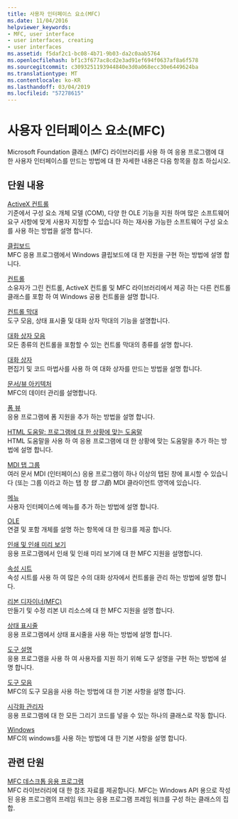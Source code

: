 ```yaml
---
title: 사용자 인터페이스 요소(MFC)
ms.date: 11/04/2016
helpviewer_keywords:
- MFC, user interface
- user interfaces, creating
- user interfaces
ms.assetid: f5daf2c1-bc08-4b71-9b03-da2c0aab5764
ms.openlocfilehash: bf1c3f677ac8cd2e3ad91ef694f0637af8a6f578
ms.sourcegitcommit: c3093251193944840e3d0a068ecc30e6449624ba
ms.translationtype: MT
ms.contentlocale: ko-KR
ms.lasthandoff: 03/04/2019
ms.locfileid: "57278615"
---
```

# <a name="user-interface-elements-mfc"></a>사용자 인터페이스 요소(MFC)

Microsoft Foundation 클래스 (MFC) 라이브러리를 사용 하 여 응용 프로그램에 대 한 사용자 인터페이스를 만드는 방법에 대 한 자세한 내용은 다음 항목을 참조 하십시오.

## <a name="in-this-section"></a>단원 내용

[ActiveX 컨트롤](../mfc/activex-controls.md)<br/>
기준에서 구성 요소 개체 모델 (COM), 다양 한 OLE 기능을 지원 하며 많은 소프트웨어 요구 사항에 맞게 사용자 지정할 수 있습니다 하는 재사용 가능한 소프트웨어 구성 요소를 사용 하는 방법을 설명 합니다.

[클립보드](../mfc/clipboard.md)<br/>
MFC 응용 프로그램에서 Windows 클립보드에 대 한 지원을 구현 하는 방법에 설명 합니다.

[컨트롤](../mfc/controls-mfc.md)<br/>
소유자가 그린 컨트롤, ActiveX 컨트롤 및 MFC 라이브러리에서 제공 하는 다른 컨트롤 클래스를 포함 하 여 Windows 공용 컨트롤을 설명 합니다.

[컨트롤 막대](../mfc/control-bars.md)<br/>
도구 모음, 상태 표시줄 및 대화 상자 막대의 기능을 설명합니다.

[대화 상자 모음](../mfc/dialog-bars.md)<br/>
모든 종류의 컨트롤을 포함할 수 있는 컨트롤 막대의 종류를 설명 합니다.

[대화 상자](../mfc/dialog-boxes.md)<br/>
편집기 및 코드 마법사를 사용 하 여 대화 상자를 만드는 방법을 설명 합니다.

[문서/뷰 아키텍처](../mfc/document-view-architecture.md)<br/>
MFC의 데이터 관리를 설명합니다.

[폼 뷰](../mfc/form-views-mfc.md)<br/>
응용 프로그램에 폼 지원을 추가 하는 방법을 설명 합니다.

[HTML 도움말: 프로그램에 대 한 상황에 맞는 도움말](../mfc/html-help-context-sensitive-help-for-your-programs.md)<br/>
HTML 도움말을 사용 하 여 응용 프로그램에 대 한 상황에 맞는 도움말을 추가 하는 방법에 설명 합니다.

[MDI 탭 그룹](../mfc/mdi-tabbed-groups.md)<br/>
여러 문서 MDI (인터페이스) 응용 프로그램이 하나 이상의 탭된 창에 표시할 수 있습니다 (또는 그룹 이라고 하는 탭 창 *탭 그룹*) MDI 클라이언트 영역에 있습니다.

[메뉴](../mfc/menus-mfc.md)<br/>
사용자 인터페이스에 메뉴를 추가 하는 방법에 설명 합니다.

[OLE](../mfc/ole-mfc.md)<br/>
연결 및 포함 개체를 설명 하는 항목에 대 한 링크를 제공 합니다.

[인쇄 및 인쇄 미리 보기](../mfc/printing-and-print-preview.md)<br/>
응용 프로그램에서 인쇄 및 인쇄 미리 보기에 대 한 MFC 지원을 설명합니다.

[속성 시트](../mfc/property-sheets-mfc.md)<br/>
속성 시트를 사용 하 여 많은 수의 대화 상자에서 컨트롤을 관리 하는 방법에 설명 합니다.

[리본 디자이너(MFC)](../mfc/ribbon-designer-mfc.md)<br/>
만들기 및 수정 리본 UI 리소스에 대 한 MFC 지원을 설명 합니다.

[상태 표시줄](../mfc/status-bars.md)<br/>
응용 프로그램에서 상태 표시줄을 사용 하는 방법에 설명 합니다.

[도구 설명](../mfc/tool-tips.md)<br/>
응용 프로그램을 사용 하 여 사용자를 지원 하기 위해 도구 설명을 구현 하는 방법에 설명 합니다.

[도구 모음](../mfc/toolbars.md)<br/>
MFC의 도구 모음을 사용 하는 방법에 대 한 기본 사항을 설명 합니다.

[시각화 관리자](../mfc/visualization-manager.md)<br/>
응용 프로그램에 대 한 모든 그리기 코드를 넣을 수 있는 하나의 클래스로 작동 합니다.

[Windows](../mfc/windows.md)<br/>
MFC의 windows를 사용 하는 방법에 대 한 기본 사항을 설명 합니다.

## <a name="related-sections"></a>관련 단원

[MFC 데스크톱 응용 프로그램](../mfc/mfc-desktop-applications.md)<br/>
MFC 라이브러리에 대 한 참조 자료를 제공합니다. MFC는 Windows API 용으로 작성 된 응용 프로그램의 프레임 워크는 응용 프로그램 프레임 워크를 구성 하는 클래스의 집합.
